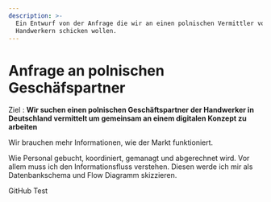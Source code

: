 ```yaml
---
description: >-
  Ein Entwurf von der Anfrage die wir an einen polnischen Vermittler von
  Handwerkern schicken wollen.
---
```


# Anfrage an polnischen Geschäfspartner

Ziel : **Wir suchen einen polnischen Geschäftspartner der Handwerker in Deutschland vermittelt um gemeinsam an einem digitalen Konzept zu arbeiten**&#x20;

Wir brauchen mehr Informationen, wie der Markt funktioniert.&#x20;

Wie Personal gebucht, koordiniert, gemanagt und abgerechnet wird. Vor allem muss ich den Informationsfluss verstehen. Diesen werde ich mir als Datenbankschema und Flow Diagramm skizzieren.

GitHub Test




&#x20;
